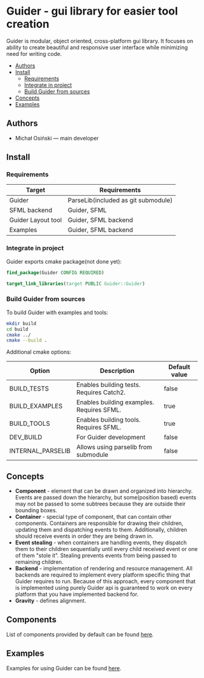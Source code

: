 # Guider - gui library for easier tool creation
Guider is modular, object oriented, cross-platform gui library. It focuses on ability to create beautiful and responsive user interface while minimizing need for writing code.

- [Authors](#authors)
- [Install](#install)
  - [Requirements](#requirements)
  - [Integrate in project](#integrate-in-project)
  - [Build Guider from sources](#build-guider-from-sources)
- [Concepts](#concepts)
- [Examples](#examples)

## Authors

- Michał Osiński — main developer

## Install

### Requirements

| Target             | Requirements                        |
| ------------------ | ----------------------------------- |
| Guider             | ParseLib(included as git submodule) |
| SFML backend       | Guider, SFML                        |
| Guider Layout tool | Guider, SFML backend                |
| Examples           | Guider, SFML backend                |



### Integrate in project

Guider exports cmake package(not done yet):

```cmake
find_package(Guider CONFIG REQUIRED)

target_link_libraries(target PUBLIC Guider::Guider)
```

### Build Guider from sources

To build Guider with examples and tools:

```bash
mkdir build
cd build
cmake ../
cmake --build .
```

Additional cmake options:

| Option            | Description                               | Default value |
| ----------------- | ----------------------------------------- | ------------- |
| BUILD_TESTS       | Enables building tests. Requires Catch2.  | false         |
| BUILD_EXAMPLES    | Enables building examples. Requires SFML. | true          |
| BUILD_TOOLS       | Enables building tools. Requires SFML.    | true          |
| DEV_BUILD         | For Guider development                    | false         |
| INTERNAL_PARSELIB | Allows using parselib from submodule      | false         |

## Concepts

- **Component** - element that can be drawn and organized into hierarchy. Events are passed down the hierarchy, but some(position based) events may not be passed to some subtrees because they are outside their bounding boxes.
- **Container** - special type of component, that can contain other components. Containers are responsible for drawing their children, updating them and dispatching events to them. Additionally, children should receive events in order they are being drawn in.
- **Event stealing** - when containers are handling events, they dispatch them to their children sequentially until every child received event or one of them "stole it". Stealing prevents events from being passed to remaining children.
- **Backend** - implementation of rendering and resource management. All backends are required to implement every platform specific thing that Guider requires to run. Because of this approach, every component that is implemented using purely Guider api is guaranteed to work on every platform that you have implemented backend for.
- **Gravity** - defines alignment.

## Components

List of components provided by default can be found [here](ELEMENTS.md).

## Examples

Examples for using Guider can be found [here](examples/README.md).
